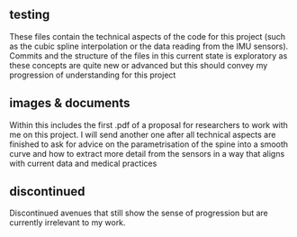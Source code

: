 ## testing
These files contain the technical aspects of the code for this project (such as the cubic spline interpolation or the data reading from the IMU sensors). Commits and the structure of the files in this current state is exploratory as these concepts are quite new or advanced but this should convey my progression of understanding for this project

## images & documents
Within this includes the first .pdf of a proposal for researchers to work with me on this project. I will send another one after all technical aspects are finished to ask for advice on the parametrisation of the spine into a smooth curve and how to extract more detail from the sensors in a way that aligns with current data and medical practices

## discontinued
Discontinued avenues that still show the sense of progression but are currently irrelevant to my work.